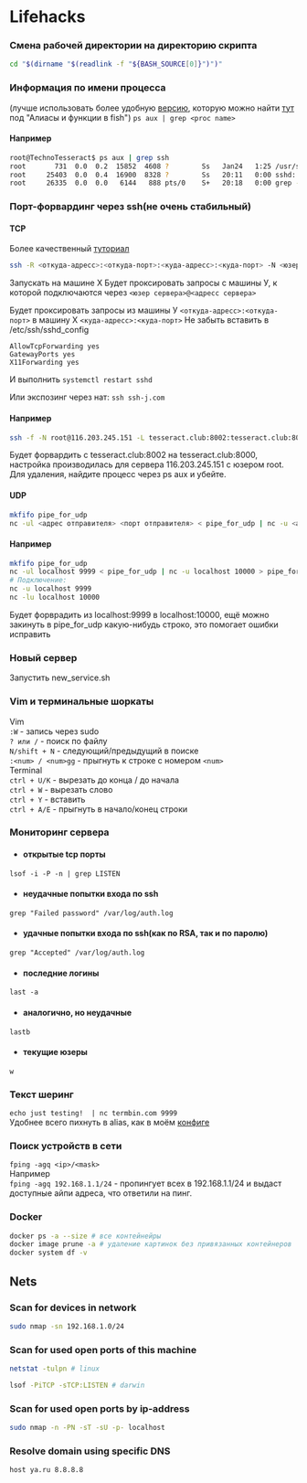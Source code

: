 # Lifehacks

### Смена рабочей директории на директорию скрипта
``` bash
cd "$(dirname "$(readlink -f "${BASH_SOURCE[0]}")")"
```

### Информация по имени процесса
(лучше использовать более удобную [версию](https://gitlab.com/TeaDove/dotfiles "ps aux | head -n 1 & ps aux | grep -v grep --color=auto | grep $argv"), которую можно найти [тут](https://gitlab.com/TeaDove/dotfiles) под "Алиасы и функции в fish")
`ps aux | grep <proc name>`

#### Например
``` bash
root@TechnoTesseract$ ps aux | grep ssh
root       731  0.0  0.2  15852  4608 ?        Ss   Jan24   1:25 /usr/sbin/sshd -D
root     25403  0.0  0.4  16900  8328 ?        Ss   20:11   0:00 sshd: root@pts/0
root     26335  0.0  0.0   6144   888 pts/0    S+   20:18   0:00 grep --color=auto ssh
```

### Порт-форвардинг через ssh(не очень стабильный)

#### TCP
Более качественный [туториал](https://robotmoon.com/ssh-tunnels/)
``` bash
ssh -R <откуда-адресс>:<откуда-порт>:<куда-адресс>:<куда-порт> -N <юзер сервера>@<адресс сервера>
```
Запускать на машине Х
Будет проксировать запросы с машины У, к которой подключаются через `<юзер сервера>@<адресс сервера>`

Будет проксировать запросы из машины У `<откуда-адресс>:<откуда-порт>` в машину Х `<куда-адресс>:<куда-порт>`
Не забыть вставить в /etc/ssh/sshd_config
```shell
AllowTcpForwarding yes
GatewayPorts yes
X11Forwarding yes
```
И выполнить
`systemctl restart sshd`

Или экспозинг через нат:
`ssh ssh-j.com`

#### Например
``` bash
ssh -f -N root@116.203.245.151 -L tesseract.club:8002:tesseract.club:8000
```
Будет форвардить с tesseract.club:8002 на tesseract.club:8000, настройка производилась для сервера 116.203.245.151 с юзером root. Для удаления, найдите процесс через ps aux и убейте.

#### UDP
``` bash
mkfifo pipe_for_udp
nc -ul <адрес отправителя> <порт отправителя> < pipe_for_udp | nc -u <адрес получателя> <порт получается> > fifo_test
```

#### Например
``` bash
mkfifo pipe_for_udp
nc -ul localhost 9999 < pipe_for_udp | nc -u localhost 10000 > pipe_for_udp
# Подключение:
nc -u localhost 9999
nc -lu localhost 10000
```
Будет форврадить из localhost:9999 в localhost:10000, ещё можно закинуть в pipe_for_udp какую-нибудь строко, это помогает ошибки исправить

### Новый сервер

Запустить new_service.sh

### Vim и терминальные шоркаты
Vim<br>
`:W` - запись через sudo <br>
`? или /` - поиск по файлу <br>
`N/shift + N` - следующий/предыдущий в поиске <br>
`:<num> / <num>gg` - прыгнуть к строке с номером `<num>`<br>
Terminal<br>
`ctrl + U/K` - вырезать до конца / до начала <br>
`ctrl + W` - вырезать слово <br>
`ctrl + Y` - вставить <br>
`ctrl + A/E` - прыгнуть в начало/конец строки <br>
### Мониторинг сервера
- #### открытые tcp порты
`lsof -i -P -n | grep LISTEN`
- #### **неудачные** попытки входа по ssh
`grep "Failed password" /var/log/auth.log`
- #### **удачные** попытки входа по ssh(как по RSA, так и по паролю)
`grep "Accepted" /var/log/auth.log`
- #### последние логины
`last -a`
- #### аналогично, но **не**удачные
`lastb`
- #### текущие юзеры
`w`

### Текст шеринг
`echo just testing!  | nc termbin.com 9999`<br>
Удобнее всего пихнуть в alias, как в моём [конфиге](https://gitlab.com/TeaDove/dotfiles/-/blob/master/.config/fish/config.fish)

### Поиск устройств в сети
```fping -agq <ip>/<mask>```<br>
Например<br>
```fping -agq 192.168.1.1/24``` - пропингует всех в 192.168.1.1/24 и выдаст доступные айпи адреса, что ответили на пинг.

### Docker
``` bash
docker ps -a --size # все контейнейры
docker image prune -a # удаление картинок без привязанных контейнеров
docker system df -v
```

## Nets

### Scan for devices in network

```bash
sudo nmap -sn 192.168.1.0/24
```

### Scan for used open ports of this machine

```bash
netstat -tulpn # linux

lsof -PiTCP -sTCP:LISTEN # darwin
```

### Scan for used open ports by ip-address

```bash
sudo nmap -n -PN -sT -sU -p- localhost
```

### Resolve domain using specific DNS

```bash
host ya.ru 8.8.8.8
```
